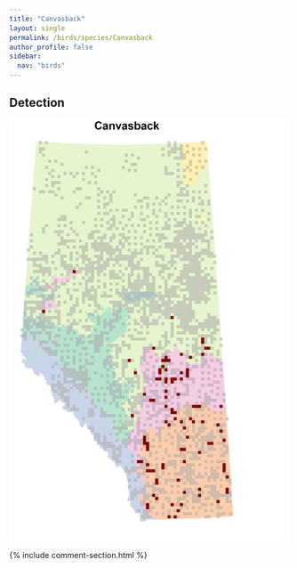 ```yaml
---
title: "Canvasback"
layout: single
permalink: /birds/species/Canvasback
author_profile: false
sidebar:
  nav: "birds"
---
```


<h2>Detection</h2>

![](/assets/images/birds/Canvasback/det.jpg)

{% include comment-section.html %}
